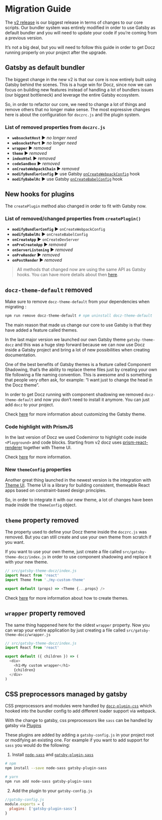 # Migration Guide

The [v2 release](https://github.com/pedronauck/docz/pull/950) is our biggest release in terms of changes to our core scripts. Our bundler system was entirely modified in order to use Gatsby as default bundler and you will need to update your code if you’re coming from a previous version.

It’s not a big deal, but you will need to follow this guide in order to get Docz running properly on your project after the upgrade.

## Gatsby as default bundler

The biggest change in the new v2 is that our core is now entirely built using Gatsby behind the scenes. This is a huge win for Docz, since now we can focus on building new features instead of handling a lot of bundlers issues (our biggest bottleneck) and leverage the entire Gatsby ecosystem.

So, in order to refactor our core, we need to change a lot of things and remove others that no longer make sense. The most expressive changes here is about the configuration for `doczrc.js` and the plugin system.

### List of removed properties from `doczrc.js`
* **`websocketHost`** ▶︎ _no longer need_
* **`websocketPort`** ︎︎︎▶︎ _no longer need_
* **`wrapper`** ▶︎ _removed_
* **`theme`** ▶︎ _removed_
* **`indexHtml`** ▶︎ _removed_
* **`codeSandbox`** ▶︎ _removed_
* **`onCreateWebpackChain`** ▶︎ _removed_
* **`modifyBundlerConfig`** ▶︎ use Gatsby [`onCreateWebpackConfig`](https://www.gatsbyjs.org/docs/node-apis/#onCreateWebpackConfig) hook
* **`modifyBabelRc`** ▶︎ use Gatsby [`onCreateBabelConfig`](https://www.gatsbyjs.org/docs/node-apis/#onCreateBabelConfig) hook

## New hooks for plugins
The `createPlugin` method also changed in order to fit with Gatsby now.

### List of removed/changed properties from `createPlugin()`

* **`modifyBundlerConfig`** ▶︎ `onCreateWebpackConfig`
* **`modifyBabelRc`** ▶︎ `onCreateBabelConfig`
* **`onCreateApp`** ▶︎ `onCreateDevServer`
* **`onPreCreateApp`** ▶︎ _removed_
* **`onServerListening`** ▶︎ _removed_
* **`onPreRender`** ▶︎ _removed_
* **`onPostRender`** ▶︎ _removed_

> All methods that changed now are using the same API as Gatsby hooks.
> You can have more details about then [here](https://www.gatsbyjs.org/docs/node-apis).

## `docz-theme-default` removed

Make sure to remove `docz-theme-default` from your dependencies when migrating :

```sh
npm run remove docz-theme-default # npm uninstall docz-theme-default
```

The main reason that made us change our core to use Gatsby is that they have added a feature called themes.

In the last major version we launched our own Gatsby theme `gatsby-theme-docz` and this was a huge step forward because we can now use Docz inside a Gatsby project and bring a lot of new possibilities when creating documentation.

One of the best benefits of Gatsby themes is a feature called Component Shadowing, that’s the ability to replace theme files just by creating your own file following a file naming convention. This is awesome and is something that people very often ask, for example: “I want just to change the head in the Docz theme”.

In order to get Docz running with component shadowing we removed `docz-theme-default` and now you don’t need to install it anymore. You can just add `docz` to your project.

Check [here](https://github.com/doczjs/docz/tree/master/core/gatsby-theme-docz#customizing-components) for more information about customizing the Gatsby theme.

### Code highlight with PrismJS

In the last version of Docz we used Codemirror to highlight code inside `<Playground>` and code blocks. Starting from v2 docz uses [prism-react-renderer](https://github.com/FormidableLabs/prism-react-renderer) together with Theme UI.

Check [here](https://github.com/FormidableLabs/prism-react-renderer) for more information.

### New `themeConfig` properties

Another great thing launched in the newest version is the integration with [Theme UI](https://theme-ui.com). Theme UI is a library for building consistent, themeable React apps based on constraint-based design principles.

So, in order to integrate it with our new theme, a lot of changes have been made inside the `themeConfig` object.


## `theme` property removed

The property used to define your Docz theme inside the `doczrc.js` was removed. But you can still create and use your own theme from scratch if you want.

If you want to use your own theme, just create a file called `src/gatsby-theme-docz/index.js` in order to use component shadowing and replace it with your new theme.

```js
// src/gatsby-theme-docz/index.js
import React from 'react'
import Theme from './my-custom-theme'

export default (props) => <Theme {...props} />
```

Check [here](https://www.docz.site/docs/creating-your-themes) for more information about how to create themes.

## `wrapper` property removed
The same thing happened here for the oldest `wrapper` property. Now you can wrap your entire application by just creating a file called `src/gatsby-theme-docz/wrapper.js`

```js
// src/gatsby-theme-docz/index.js
import React from 'react'

export default ({ children }) => (
  <div>
    <h1>My custom wrapper</h1>
    {children}
  </div>
)
```

## CSS preprocessors managed by gatsby

CSS preprocessors and modules were handled by [`docz-plugin-css`](https://github.com/doczjs/docz-plugin-css) which hooked into the bundler config to add different loader support via webpack.

With the change to gatsby, css preprocessors like `sass` can be handled by gatsby via [Plugins](https://www.gatsbyjs.org/plugins/)

These plugins are added by adding a `gatsby-config.js` in your project root or modifying an existing one. For example if you want to add support for `sass` you would do the following:

1. Install [`node-sass`](https://github.com/sass/node-sass) and [`gatsby-plugin-sass`](https://www.gatsbyjs.org/packages/gatsby-plugin-sass/)
```bash
# npm
npm install --save node-sass gatsby-plugin-sass

# yarn
npm run add node-sass gatsby-plugin-sass
```

2. Add the plugin to your `gatsby-config.js`
```js
//gatsby-config.js
module.exports = {
  plugins: ['gatsby-plugin-sass']
}
```
